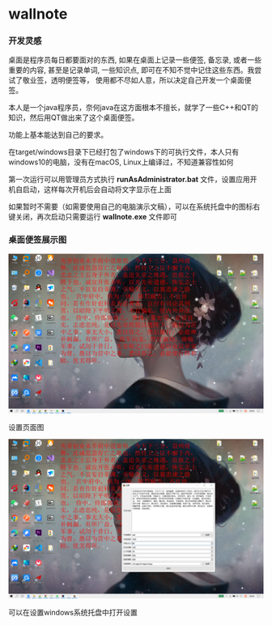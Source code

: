 # wallnote

### 开发灵感

桌面是程序员每日都要面对的东西, 如果在桌面上记录一些便签, 备忘录, 或者一些重要的内容, 甚至是记录单词, 一些知识点, 即可在不知不觉中记住这些东西。我尝试了敬业签，透明便签等， 使用都不尽如人意，所以决定自己开发一个桌面便签。

本人是一个java程序员，奈何java在这方面根本不擅长，就学了一些C++和QT的知识，然后用QT做出来了这个桌面便签。

功能上基本能达到自己的要求。

在target/windows目录下已经打包了windows下的可执行文件，本人只有windows10的电脑，没有在macOS, Linux上编译过，不知道兼容性如何

第一次运行可以用管理员方式执行 **runAsAdministrator.bat** 文件，设置应用开机自启动，这样每次开机后会自动将文字显示在上面

如果暂时不需要（如需要使用自己的电脑演示文稿），可以在系统托盘中的图标右键关闭，再次启动只需要运行 **wallnote.exe** 文件即可

### 桌面便签展示图

![image-20200923090847990](readme_img/1.png)

设置页面图

![image-20200923090847990](readme_img/2.png)

可以在设置windows系统托盘中打开设置